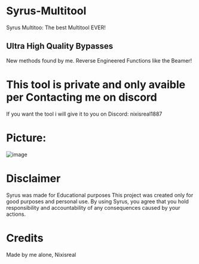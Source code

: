 # Syrus-Multitool
Syrus Multitoo: The best Multitool EVER!
## Ultra High Quality Bypasses
New methods found by me.
Reverse Engineered Functions like the Beamer!
# This tool is private and only avaible per Contacting me on discord
If you want the tool i will give it to you on Discord: nixisreal1887
# Picture:
![image](https://github.com/user-attachments/assets/0993bc96-13fd-42ec-81a5-1215ce8c5c3f)
# Disclaimer
Syrus was made for Educational purposes
This project was created only for good purposes and personal use.
By using Syrus, you agree that you hold responsibility and accountability of any consequences caused by your actions.
# Credits
Made by me alone, Nixisreal
